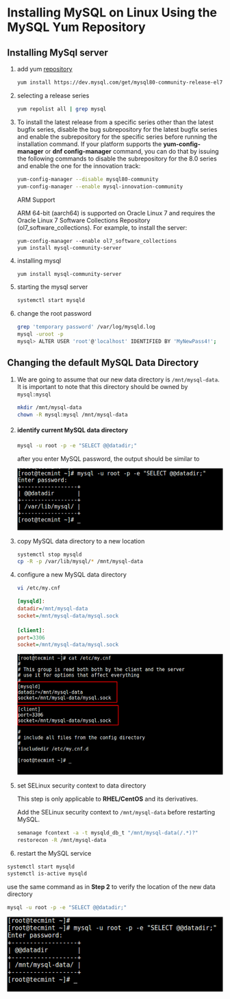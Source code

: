 # Installing MySQL on Linux Using the MySQL Yum Repository

## Installing MySql server

1. add yum [repository](https://dev.mysql.com/downloads/repo/yum/)

   ```bash
   yum install https://dev.mysql.com/get/mysql80-community-release-el7-11.noarch.rpm
   ```

2. selecting a release series

   ```bash
   yum repolist all | grep mysql
   ```

3. To install the latest release from a specific series other than the latest bugfix series, disable the bug subrepository for the latest bugfix series and enable the subrepository for the specific series before running the installation command. If your platform supports the **yum-config-manager** or **dnf config-manager** command, you can do that by issuing the following commands to disable the subrepository for the 8.0 series and enable the one for the innovation track:

   ```bash
   yum-config-manager --disable mysql80-community
   yum-config-manager --enable mysql-innovation-community
   ```

   ARM Support

   ARM 64-bit (aarch64) is supported on Oracle Linux 7 and requires the Oracle Linux 7 Software Collections Repository (ol7_software_collections). For example, to install the server:

   ```terminal
   yum-config-manager --enable ol7_software_collections
   yum install mysql-community-server
   ```

4. installing mysql

   ```bash
   yum install mysql-community-server
   ```

5. starting the mysql server

   ```bash
   systemctl start mysqld
   ```

6. change the root password 

   ```bash
   grep 'temporary password' /var/log/mysqld.log
   mysql -uroot -p
   mysql> ALTER USER 'root'@'localhost' IDENTIFIED BY 'MyNewPass4!';
   ```

## Changing the default MySQL Data Directory

1. We are going to assume that our new data directory is `/mnt/mysql-data`. It is important to note that this directory should be owned by `mysql:mysql`

   ```bash
   mkdir /mnt/mysql-data
   chown -R mysql:mysql /mnt/mysql-data
   ```

2. #### identify current MySQL data directory

   ```bash
   mysql -u root -p -e "SELECT @@datadir;"
   ```

   after you enter MySQL password, the output should be similar to

   ![Identify MySQL Data Directory](https://github.com/Jawliet/ops/blob/main/img/Identify-MySQL-Data-Directory.png)

3. copy MySQL data directory to a new location

   ```bash
   systemctl stop mysqld
   cp -R -p /var/lib/mysql/* /mnt/mysql-data
   ```

4. configure a new MySQL data directory

   ```bash
   vi /etc/my.cnf
   ```

   ```ini
   [mysqld]:
   datadir=/mnt/mysql-data
   socket=/mnt/mysql-data/mysql.sock
   
   [client]:
   port=3306
   socket=/mnt/mysql-data/mysql.sock
   ```

   ![Configure New MySQL Data Directory](https://github.com/Jawliet/ops/blob/main/img/Configure-New-MySQL-Data-Directory.png)

5. set SELinux security context to data directory

   This step is only applicable to **RHEL/CentOS** and its derivatives.

   Add the SELinux security context to `/mnt/mysql-data` before restarting MySQL.

   ```bash
   semanage fcontext -a -t mysqld_db_t "/mnt/mysql-data(/.*)?"
   restorecon -R /mnt/mysql-data
   ```

6.  restart the MySQL service

   ```bash
   systemctl start mysqld
   systemctl is-active mysqld
   ```

   use the same command as in **Step 2** to verify the location of the new data directory

   ```bash
   mysql -u root -p -e "SELECT @@datadir;"
   ```

   ![Verify MySQL New Data Directory](https://github.com/Jawliet/ops/blob/main/img/Verify-MySQL-New-Data-Directory.png)
